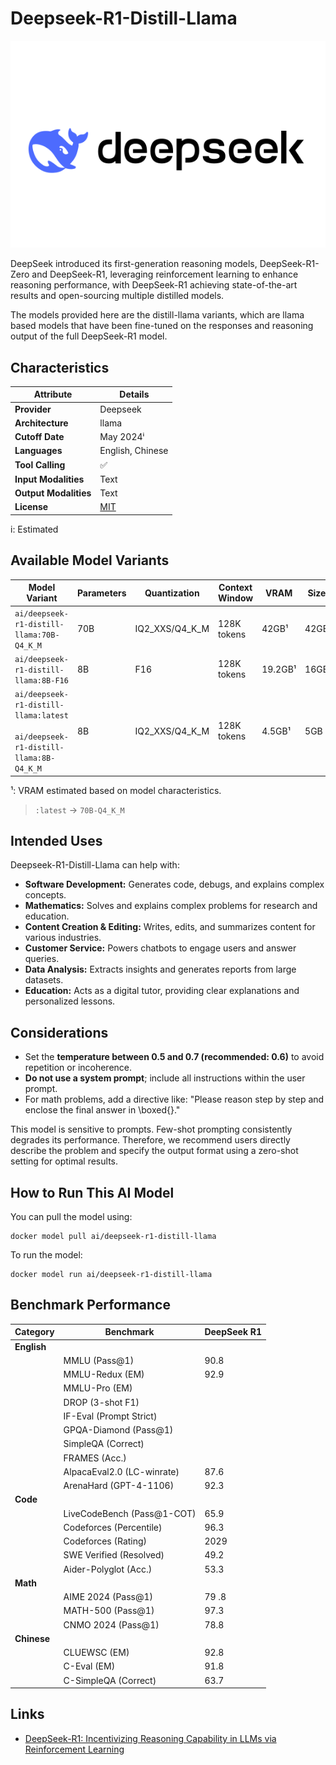 # Deepseek-R1-Distill-Llama

![logo](https://github.com/docker/model-cards/raw/refs/heads/main/logos/deepseek-280x184-overview@2x.svg)

DeepSeek introduced its first-generation reasoning models, DeepSeek-R1-Zero and DeepSeek-R1, leveraging reinforcement learning to enhance reasoning performance, with DeepSeek-R1 achieving state-of-the-art results and open-sourcing multiple distilled models.

The models provided here are the distill-llama variants, which are llama based models that have been fine-tuned on the responses and reasoning output of the full DeepSeek-R1 model.

## Characteristics

| Attribute             | Details          |
|---------------------- |----------------- |
| **Provider**          | Deepseek         |
| **Architecture**      | llama            |
| **Cutoff Date**       | May 2024ⁱ        |
| **Languages**         | English, Chinese |
| **Tool Calling**      | ✅               |
| **Input Modalities**  | Text             |
| **Output Modalities** | Text             |
| **License**           | [MIT](https://github.com/deepseek-ai/DeepSeek-R1/blob/main/LICENSE)           |

i: Estimated

## Available Model Variants

| Model Variant                                                                      | Parameters | Quantization   | Context Window  | VRAM     | Size  |
|------------------------------------------------------------------------------------|----------- |----------------|---------------- |--------- |-------|
| `ai/deepseek-r1-distill-llama:70B-Q4_K_M`                                          | 70B        | IQ2_XXS/Q4_K_M | 128K tokens     | 42GB¹    | 42GB  |
| `ai/deepseek-r1-distill-llama:8B-F16`                                              | 8B         | F16            | 128K tokens     | 19.2GB¹  | 16GB  |
| `ai/deepseek-r1-distill-llama:latest`<br><br>`ai/deepseek-r1-distill-llama:8B-Q4_K_M`                                           | 8B         | IQ2_XXS/Q4_K_M | 128K tokens     | 4.5GB¹   | 5GB   |

¹: VRAM estimated based on model characteristics.

> `:latest` → `70B-Q4_K_M`

## Intended Uses

Deepseek-R1-Distill-Llama can help with:
- **Software Development:** Generates code, debugs, and explains complex concepts.
- **Mathematics:** Solves and explains complex problems for research and education.
- **Content Creation & Editing:** Writes, edits, and summarizes content for various industries.
- **Customer Service:** Powers chatbots to engage users and answer queries.
- **Data Analysis:** Extracts insights and generates reports from large datasets.
- **Education:** Acts as a digital tutor, providing clear explanations and personalized lessons.

## Considerations

- Set the **temperature between 0.5 and 0.7 (recommended: 0.6)** to avoid repetition or incoherence.
- **Do not use a system prompt**; include all instructions within the user prompt.
- For math problems, add a directive like: "Please reason step by step and enclose the final answer in \boxed{}."

This model is sensitive to prompts. Few-shot prompting consistently degrades its performance. Therefore, we
recommend users directly describe the problem and specify the output format using a
zero-shot setting for optimal results.


## How to Run This AI Model

You can pull the model using:
```
docker model pull ai/deepseek-r1-distill-llama
```

To run the model:
```
docker model run ai/deepseek-r1-distill-llama
```


## Benchmark Performance

| Category    | Benchmark                   | DeepSeek R1  |
|-------------|-----------------------------|------------- |
| **English** |                             |              |
|             | MMLU (Pass@1)               | 90.8         |
|             | MMLU-Redux (EM)             | 92.9         |
|             | MMLU-Pro (EM) |             | 84.0         |
|             | DROP (3-shot F1) |          | 92.2         |
|             | IF-Eval (Prompt Strict) |   | 83.3         |
|             | GPQA-Diamond (Pass@1) |     | 71.5         |
|             | SimpleQA (Correct) |        | 30.1         |
|             | FRAMES (Acc.) |             | 82.5         |
|             | AlpacaEval2.0 (LC-winrate)  | 87.6         |
|             | ArenaHard (GPT-4-1106)      | 92.3         |
| **Code**    |                             |              |
|             | LiveCodeBench (Pass@1-COT)  | 65.9         |
|             | Codeforces (Percentile)     | 96.3         |
|             | Codeforces (Rating)         | 2029         |
|             | SWE Verified (Resolved)     | 49.2         |
|             | Aider-Polyglot (Acc.)       | 53.3         |
| **Math**    |                             |              |
|             | AIME 2024 (Pass@1)          | 79 .8        |
|             | MATH-500 (Pass@1)           | 97.3         |
|             | CNMO 2024 (Pass@1)          | 78.8         |
| **Chinese** |                             |              |
|             | CLUEWSC (EM)                | 92.8         |
|             | C-Eval (EM)                 | 91.8         |
|             | C-SimpleQA (Correct)        | 63.7         |


## Links
- [DeepSeek-R1: Incentivizing Reasoning Capability in LLMs via Reinforcement Learning](https://arxiv.org/abs/2501.12948)

